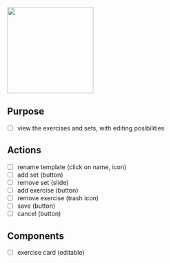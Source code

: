 <img src="https://github.com/EduardDumitrescul/FitnessTracker/assets/71341569/08ef12be-5a8b-405c-aa53-de5e9f984580" width=200 keepascpectratio/>


## Purpose
- [ ] view the exercises and sets, with editing posibilities
## Actions
- [ ] rename template (click on name, icon)
- [ ] add set (button)
- [ ] remove set (slide)
- [ ] add exercise (button)
- [ ] remove exercise (trash icon)
- [ ] save (button)
- [ ] cancel (button)
## Components
- [ ] exercise card (editable)
